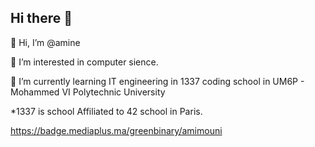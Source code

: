 ## Hi there 👋


👋 Hi, I’m @amine

👀 I’m interested in computer sience.

🌱 I’m currently learning IT engineering in 1337 coding school in UM6P - Mohammed VI Polytechnic University

*1337 is school Affiliated to 42 school in Paris.

https://badge.mediaplus.ma/greenbinary/amimouni
